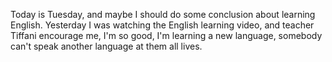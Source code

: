 Today is Tuesday, and maybe I should do some conclusion about learning English. Yesterday I was watching the English learning video, and teacher Tiffani encourage me, I'm so good, I'm learning a new language, somebody can't speak another language at them all lives.
